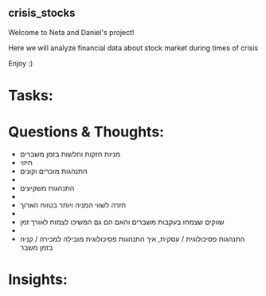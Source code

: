 ## crisis_stocks
Welcome to Neta and Daniel's project!

Here we will analyze financial data about stock market during times of crisis

Enjoy :)

# Tasks:



# Questions & Thoughts:
- מניות חזקות וחלשות בזמן משברים
- חיזוי
- התנהגות מוכרים וקונים
- 
- התנהגות משקיעים
- 
- חזרה לשווי המניה ויותר בטווח הארוך
- 
- שווקים שצמחו בעקבות משברים והאם הם גם המשיכו לצמוח לאורך זמן
- 
- התנהגות פסיכולוגית / עסקית, איך התנהגות פסיכולוגית מובילה למכירה / קניה בזמן משבר



# Insights:
